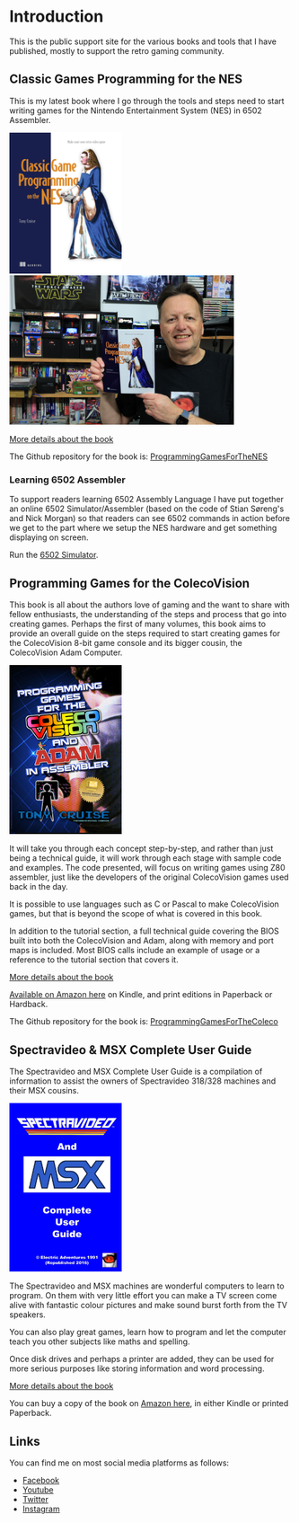 # Introduction

This is the public support site for the various books and tools that I have published, mostly to support the retro gaming community.

## Classic Games Programming for the NES

This is my latest book where I go through the tools and steps need to start writing games for the Nintendo Entertainment System (NES) in 6502 Assembler.

<img alt="Classic Games Programming for the NES" src="/assets/images/Cruise-HI.png" style="width:200px" /> <img alt="Tony Cruise with a copy of the book" src="/assets/images/ClassicGameProgrammingOnTheNES.png" style="width:400px">

[More details about the book](/ProgammingForTheNES.md)

The Github repository for the book is:
[ProgrammingGamesForTheNES](https://github.com/tony-cruise/ProgrammingGamesForTheNES)

### Learning 6502 Assembler

To support readers learning 6502 Assembly Language I have put together an online 6502 Simulator/Assembler (based on the code of Stian Søreng's and Nick Morgan) so that readers can see 6502 commands in action before we get to the part where we setup the NES hardware and get something displaying on screen.

Run the [6502 Simulator](/6502Simulator.html).

## Programming Games for the ColecoVision

This book is all about the authors love of gaming and the want to share with fellow enthusiasts, the understanding of the steps and process that go into creating games.
Perhaps the first of many volumes, this book aims to provide an overall guide on the steps required to start creating games for the ColecoVision 8-bit game console and its bigger cousin, the ColecoVision Adam Computer.

<img src="/assets/images/ProgrammingGamesForTheColecovisionV2.png" alt="Programming Games for The Coleco" style="width:200px" />

It will take you through each concept step-by-step, and rather than just being a technical guide, it will work through each stage with sample code and examples.
The code presented, will focus on writing games using Z80 assembler, just like the developers of the original ColecoVision games used back in the day.

It is possible to use languages such as C or Pascal to make ColecoVision games, but that is beyond the scope of what is covered in this book.

In addition to the tutorial section, a full technical guide covering the BIOS built into both the ColecoVision and Adam, along with memory and port maps is included.
Most BIOS calls include an example of usage or a reference to the tutorial section that covers it.

[More details about the book](/ProgrammingGamesForTheColeco.md)

[Available on Amazon here](https://www.amazon.com/dp/B08B5WNV3K) on Kindle, and print editions in Paperback or Hardback.

The Github repository for the book is:
[ProgrammingGamesForTheColeco](https://github.com/tony-cruise/ProgrammingGamesForTheColeco)

## Spectravideo & MSX Complete User Guide

The Spectravideo and MSX Complete User Guide is a compilation of information to assist the owners of Spectravideo 318/328 machines and their MSX cousins.

<img alt="Spectravideo & MSX Complete User Guide front cover" src="/assets/images/SviMSXConpleteUsersGuide-Cover.jpg" style="width:200px" />

The Spectravideo and MSX machines are wonderful computers to learn to program. On them with very little effort you can make a TV screen come alive with fantastic colour pictures and make sound burst forth from the TV speakers.

You can also play great games, learn how to program and let the computer teach you other subjects like maths and spelling.

Once disk drives and perhaps a printer are added, they can be used for more serious purposes like storing information and word processing.

[More details about the book](/SpectravideoMSXCompleteUserGuide.md)

You can buy a copy of the book on [Amazon here](https://www.amazon.com/dp/B01LXCEFTN), in either Kindle or printed Paperback.

## Links

You can find me on most social media platforms as follows:

- [Facebook](https://www.facebook.com/ElectricAdventures)
- [Youtube](https://www.youtube.com/@electricadventures)
- [Twitter](https://twitter.com/ElectricAdv)
- [Instagram](https://www.instagram.com/electricadventures/)
